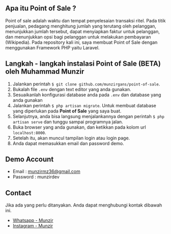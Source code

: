 ## Apa itu Point of Sale ?
Point of sale adalah waktu dan tempat penyelesaian transaksi ritel. Pada titik penjualan, pedagang menghitung jumlah yang terutang oleh pelanggan, menunjukkan jumlah tersebut, dapat menyiapkan faktur untuk pelanggan, dan menunjukkan opsi bagi pelanggan untuk melakukan pembayaran (Wikipedia). Pada repository kali ini, saya membuat Point of Sale dengan menggunakan Framework PHP yaitu Laravel.

## Langkah - langkah instalasi Point of Sale (BETA) oleh Muhammad Munzir
1. Jalankan perintah `$ git clone github.com/munzirgans/point-of-sale`.
2. Bukalah file `.env` dengan text editor yang anda gunakan.
3. Sesuaikanlah konfigurasi database anda pada `.env` dan database yang anda gunakan
4. Jalankan perintah `$ php artisan migrate`. Untuk membuat database yang diperlukan pada **Point of Sale** yang saya buat.
5. Selanjutnya, anda bisa langsung menjalankannya dengan perintah `$ php artisan serve` dan tunggu sampai programnya jalan.
6. Buka browser yang anda gunakan, dan ketikkan pada kolom url `localhost:8000`.
7. Setelah itu, akan muncul tampilan login atau login page.
8. Anda dapat memasukkan email dan password demo.

## Demo Account
- Email : munzirmz36@gmail.com
- Password : munzirdev

## Contact
Jika ada yang perlu ditanyakan. Anda dapat menghubungi kontak dibawah ini.
- [Whatsapp - Munzir](https://wa.me/6281220304127)
- [Instagram - Munzir](https://instagram.com/munzirmussafi)
